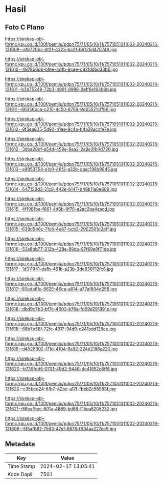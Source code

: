 # Hasil

## Foto C Plano

https://sirekap-obj-formc.kpu.go.id/100f/pemilu/pdpr/75/71/05/10/11/7571051011002-20240216-131609--a18720bc-df21-4325-ba21-b9125d470749.jpg

https://sirekap-obj-formc.kpu.go.id/100f/pemilu/pdpr/75/71/05/10/11/7571051011002-20240216-131610--4978b6d6-bfee-4dfb-9cee-d92fddbd33b0.jpg

https://sirekap-obj-formc.kpu.go.id/100f/pemilu/pdpr/75/71/05/10/11/7571051011002-20240216-131611--b3b75349-72b3-4891-8998-2eff9e164b6b.jpg

https://sirekap-obj-formc.kpu.go.id/100f/pemilu/pdpr/75/71/05/10/11/7571051011002-20240216-131611--66056bca-c210-4c50-8766-9d65521cff99.jpg

https://sirekap-obj-formc.kpu.go.id/100f/pemilu/pdpr/75/71/05/10/11/7571051011002-20240216-131612--9f3ea835-5d90-41ae-9c4a-b4a29accfe7e.jpg

https://sirekap-obj-formc.kpu.go.id/100f/pemilu/pdpr/75/71/05/10/11/7571051011002-20240216-131612--3dba28df-a54d-459e-8aa2-2a8e3fb4d720.jpg

https://sirekap-obj-formc.kpu.go.id/100f/pemilu/pdpr/75/71/05/10/11/7571051011002-20240216-131613--e9953754-a1c0-46f2-a32b-daac198b9945.jpg

https://sirekap-obj-formc.kpu.go.id/100f/pemilu/pdpr/75/71/05/10/11/7571051011002-20240216-131614--647128d3-21c9-442e-b147-b48b11a0e689.jpg

https://sirekap-obj-formc.kpu.go.id/100f/pemilu/pdpr/75/71/05/10/11/7571051011002-20240216-131615--4f1981ba-f861-4d6b-9f70-a2ac2ba4aacd.jpg

https://sirekap-obj-formc.kpu.go.id/100f/pemilu/pdpr/75/71/05/10/11/7571051011002-20240216-131615--638d546c-7fc8-4e87-bcb3-2902501d2a1f.jpg

https://sirekap-obj-formc.kpu.go.id/100f/pemilu/pdpr/75/71/05/10/11/7571051011002-20240216-131616--53a8bb77-212b-438e-89da-97f69e8f71de.jpg

https://sirekap-obj-formc.kpu.go.id/100f/pemilu/pdpr/75/71/05/10/11/7571051011002-20240216-131617--1d311941-da1b-461b-a23b-3de830712fc8.jpg

https://sirekap-obj-formc.kpu.go.id/100f/pemilu/pdpr/75/71/05/10/11/7571051011002-20240216-131617--80ada6fa-6625-46ca-a814-a77af804d258.jpg

https://sirekap-obj-formc.kpu.go.id/100f/pemilu/pdpr/75/71/05/10/11/7571051011002-20240216-131618--dbd9c7b3-bf7c-4603-b76a-fd69d291891e.jpg

https://sirekap-obj-formc.kpu.go.id/100f/pemilu/pdpr/75/71/05/10/11/7571051011002-20240216-131618--68b7b58f-72fc-4617-94d9-c241bdd126ee.jpg

https://sirekap-obj-formc.kpu.go.id/100f/pemilu/pdpr/75/71/05/10/11/7571051011002-20240216-131619--d4526302-f71d-4104-9a92-224d2188a220.jpg

https://sirekap-obj-formc.kpu.go.id/100f/pemilu/pdpr/75/71/05/10/11/7571051011002-20240216-131620--b739fdd6-0701-49d2-9446-dc41852c6ff6.jpg

https://sirekap-obj-formc.kpu.go.id/100f/pemilu/pdpr/75/71/05/10/11/7571051011002-20240216-131620--c35bcd24-6fb7-42be-a17f-fbeb2c58953f.jpg

https://sirekap-obj-formc.kpu.go.id/100f/pemilu/pdpr/75/71/05/10/11/7571051011002-20240216-131621--88eaf5ec-601a-4869-bd88-f15ea8205232.jpg

https://sirekap-obj-formc.kpu.go.id/100f/pemilu/pdpr/75/71/05/10/11/7571051011002-20240216-131609--5f5af682-7563-47ef-8878-f634aa227ec9.jpg


## Metadata

| Key        | Value               |
| ---------- | ------------------- |
| Time Stamp | 2024-02-17 13:05:41 |
| Kode Dapil | 7501                |



